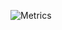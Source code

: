 ![Metrics](https://metrics.lecoq.io/moimhossain?template=classic&languages=1&introduction=1&gists=1&lines=1&activity=1&languages.colors=github&languages.threshold=0%25&introduction.title=true&activity.limit=5&activity.days=14&activity.filter=all&activity.visibility=all&activity.timestamps=false&config.timezone=Europe%2FAmsterdam)
